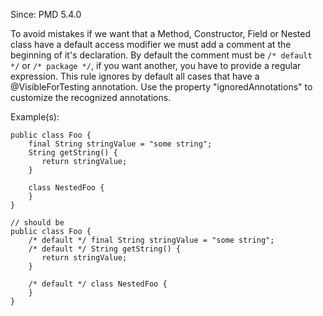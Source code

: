 Since: PMD 5.4.0

To avoid mistakes if we want that a Method, Constructor, Field or Nested class have a default access modifier
we must add a comment at the beginning of it's declaration.
By default the comment must be `/* default */` or `/* package */`, if you want another, you have to provide a regular expression.
This rule ignores by default all cases that have a @VisibleForTesting annotation. Use the
property &quot;ignoredAnnotations&quot; to customize the recognized annotations.

Example(s):
```
public class Foo {
    final String stringValue = "some string";
    String getString() {
       return stringValue;
    }

    class NestedFoo {
    }
}

// should be
public class Foo {
    /* default */ final String stringValue = "some string";
    /* default */ String getString() {
       return stringValue;
    }

    /* default */ class NestedFoo {
    }
}
```
